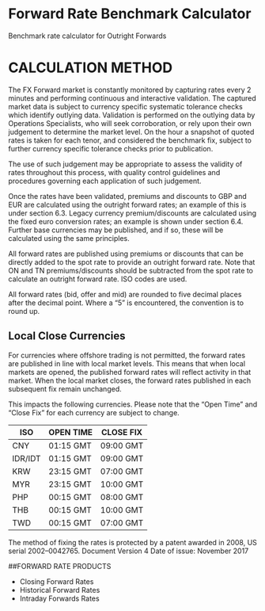 # Forward Rate Benchmark Calculator
Benchmark rate calculator for Outright Forwards

# CALCULATION METHOD
The FX Forward market is constantly monitored by capturing rates every 2 minutes and performing continuous and interactive validation. The captured market data is subject to currency specific systematic tolerance checks which identify outlying data. Validation is performed on the outlying data by Operations Specialists, who will seek corroboration, or rely upon their own judgement to determine the market level. On the hour a snapshot of quoted rates is taken for each tenor, and considered the benchmark fix, subject to further currency specific tolerance checks prior to publication.

The use of such judgement may be appropriate to assess the validity of rates throughout this process, with quality control guidelines and procedures governing each application of such judgement.

Once the rates have been validated, premiums and discounts to GBP and EUR are calculated using the outright forward rates; an example of this is under section 6.3. Legacy currency premium/discounts are calculated using the fixed euro conversion rates; an example is shown under section 6.4. Further base currencies may be published, and if so, these will be calculated using the same principles.

All forward rates are published using premiums or discounts that can be directly added to the spot rate to provide an outright forward rate. Note that ON and TN premiums/discounts should be subtracted from the spot rate to calculate an outright forward rate. ISO codes are used.

All forward rates (bid, offer and mid) are rounded to five decimal places after the decimal point. Where a “5” is encountered, the convention is to round up.

## Local Close Currencies
For currencies where offshore trading is not permitted, the forward rates are published in line with local market levels. This means that when local markets are opened, the published forward rates will reflect activity in that market. When the local market closes, the forward rates published in each subsequent fix remain unchanged.

This impacts the following currencies. Please note that the “Open Time” and “Close Fix” for each currency are subject to change.

ISO | OPEN TIME | CLOSE FIX
--- | --- | ---
CNY | 01:15 GMT | 09:00 GMT
IDR/IDT | 01:15 GMT | 09:00 GMT
KRW | 23:15 GMT | 07:00 GMT
MYR | 23:15 GMT | 10:00 GMT
PHP | 00:15 GMT | 08:00 GMT
THB | 00:15 GMT | 10:00 GMT
TWD | 00:15 GMT | 07:00 GMT

The method of fixing the rates is protected by a patent awarded in 2008, US serial 2002–0042765.
Document Version 4
Date of issue: November 2017

##FORWARD RATE PRODUCTS
* Closing Forward Rates
* Historical Forward Rates
* Intraday Forwards Rates
